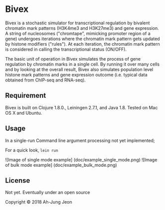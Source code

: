 # Bivex

Bivex is a stochastic simulator for transcriptional regulation by bivalent chromatin mark patterns (H3K4me3 and H3K27me3) and gene expression. A string of nucleosomes ("chromtape", mimicking promoter region of a gene) undergoes iterations where the chromatin mark pattern gets updated by histone modifiers ("rules"). At each iteration, the chromatin mark pattern is considered in calling the transcriptional status (ON/OFF).

The basic unit of operation in Bivex simulates the process of gene regulation by chromatin marks in a single cell. By running it over many cells and by looking at the overall result, Bivex also simulates population level histone mark patterns and gene expression outcome (i.e. typical data obtained from ChIP-seq and RNA-seq).

## Requirement

Bivex is built on Clojure 1.8.0., Leiningen 2.7.1, and Java 1.8.
Tested on Mac OS X and Ubuntu.

## Usage

In a single-run
Command line argument processing not yet implemented;

For a quick look, `lein run`

![Image of single mode example] (doc/example_single_mode.png)
![Image of bulk mode example] (doc/example_bulk_mode.png)



## License
Not yet. Eventually under an open source 

Copyright © 2018 Ah-Jung Jeon


